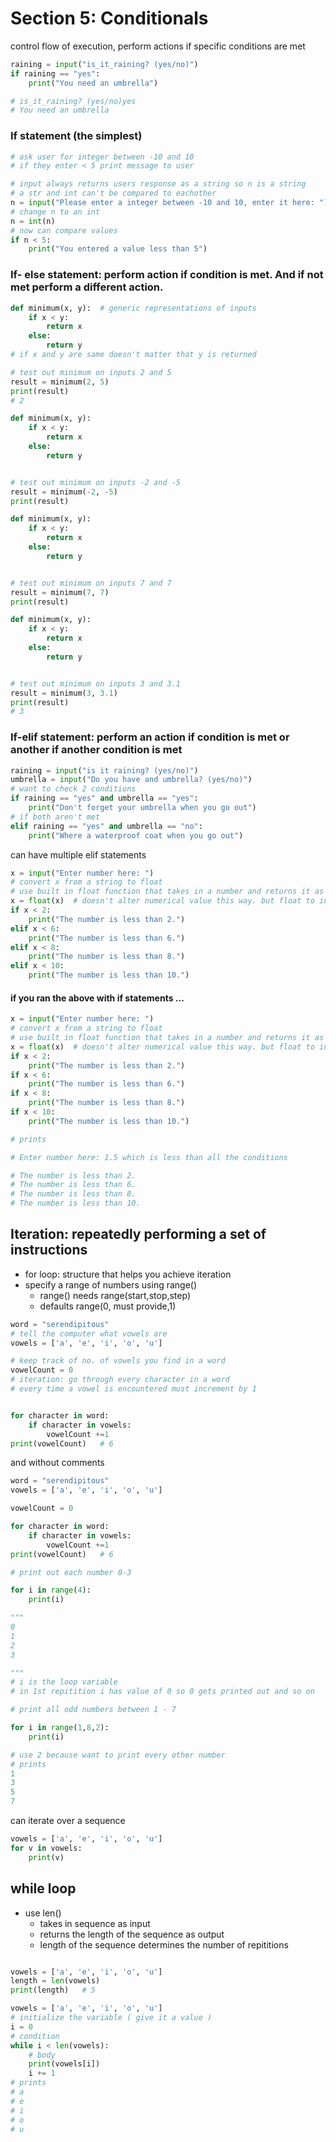 # Section 5: Conditionals

control flow of execution, perform actions if specific conditions are met

```python
raining = input("is_it_raining? (yes/no)")
if raining == "yes":
    print("You need an umbrella")

# is_it_raining? (yes/no)yes
# You need an umbrella
```
### If statement (the simplest)

```python
# ask user for integer between -10 and 10
# if they enter < 5 print message to user

# input always returns users response as a string so n is a string
# a str and int can't be compared to eachother
n = input("Please enter a integer between -10 and 10, enter it here: ")
# change n to an int
n = int(n)
# now can compare values
if n < 5:
    print("You entered a value less than 5")

```
### If- else statement: perform action if condition is met. And if not met perform a different action.
```python
def minimum(x, y):  # generic representations of inputs
    if x < y:
        return x
    else:
        return y
# if x and y are same doesn't matter that y is returned

# test out minimum on inputs 2 and 5
result = minimum(2, 5)
print(result)
# 2

```
```python
def minimum(x, y):
    if x < y:
        return x
    else:
        return y


# test out minimum on inputs -2 and -5
result = minimum(-2, -5)
print(result)

```
```python
def minimum(x, y):
    if x < y:
        return x
    else:
        return y


# test out minimum on inputs 7 and 7
result = minimum(7, 7)
print(result)

```
```python
def minimum(x, y):
    if x < y:
        return x
    else:
        return y


# test out minimum on inputs 3 and 3.1
result = minimum(3, 3.1)
print(result)
# 3

```
### If-elif statement: perform an action if condition is met or another if another condition is met
```python
raining = input("is it raining? (yes/no)")
umbrella = input("Do you have and umbrella? (yes/no)")
# want to check 2 conditions
if raining == "yes" and umbrella == "yes":
    print("Don't forget your umbrella when you go out")
# if both aren't met
elif raining == "yes" and umbrella == "no":
    print("Where a waterproof coat when you go out")

```
can have multiple elif statements
```python
x = input("Enter number here: ")
# convert x from a string to float
# use built in float function that takes in a number and returns it as a float
x = float(x)  # doesn't alter numerical value this way. but float to int does
if x < 2:
    print("The number is less than 2.")
elif x < 6:
    print("The number is less than 6.")
elif x < 8:
    print("The number is less than 8.")
elif x < 10:
    print("The number is less than 10.")

```
#### if you ran the above with if statements ... 
```python
x = input("Enter number here: ")
# convert x from a string to float
# use built in float function that takes in a number and returns it as a float
x = float(x)  # doesn't alter numerical value this way. but float to int does
if x < 2:
    print("The number is less than 2.")
if x < 6:
    print("The number is less than 6.")
if x < 8:
    print("The number is less than 8.")
if x < 10:
    print("The number is less than 10.")

```

```python
# prints

# Enter number here: 1.5 which is less than all the conditions

# The number is less than 2.
# The number is less than 6.
# The number is less than 8.
# The number is less than 10.

```
## Iteration: repeatedly performing a set of instructions

* for loop:  structure that helps you achieve iteration
* specify a range of numbers using range()
  * range() needs range(start,stop,step)
  * defaults  range(0, must provide,1)
```python
word = "serendipitous"
# tell the computer what vowels are
vowels = ['a', 'e', 'i', 'o', 'u']

# keep track of no. of vowels you find in a word
vowelCount = 0
# iteration: go through every character in a word 
# every time a vowel is encountered must increment by 1


for character in word:
    if character in vowels:
        vowelCount +=1
print(vowelCount)   # 6

```
and without comments

```python
word = "serendipitous"
vowels = ['a', 'e', 'i', 'o', 'u']

vowelCount = 0

for character in word:
    if character in vowels:
        vowelCount +=1
print(vowelCount)   # 6

```
```python
# print out each number 0-3

for i in range(4):
    print(i)

"""
0
1
2
3

"""
# i is the loop variable
# in 1st repitition i has value of 0 so 0 gets printed out and so on


```
```python
# print all odd numbers between 1 - 7

for i in range(1,8,2):
    print(i)

# use 2 because want to print every other number
# prints
1
3
5
7


```
can iterate over a sequence

```python
vowels = ['a', 'e', 'i', 'o', 'u']
for v in vowels:
    print(v)

```
## while loop
* use len()
  * takes in sequence as input
  * returns the length of the sequence as output
  * length of the sequence determines the number of repititions
```python

vowels = ['a', 'e', 'i', 'o', 'u']
length = len(vowels)
print(length)   # 5
```
```python
vowels = ['a', 'e', 'i', 'o', 'u']
# initialize the variable ( give it a value )
i = 0
# condition
while i < len(vowels):
    # body
    print(vowels[i])
    i += 1
# prints
# a
# e
# i
# o
# u

```
```python


```
```python


```
```python


```
```python


```